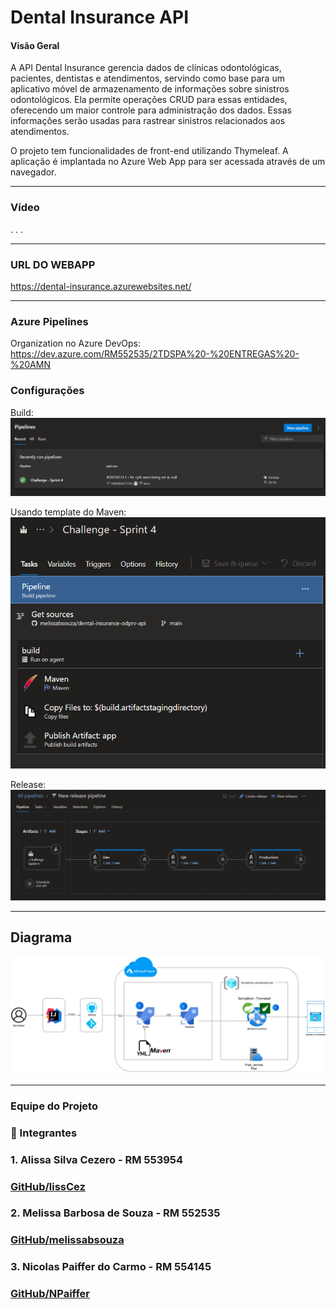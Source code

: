 # Dental Insurance API

#### Visão Geral

A API Dental Insurance gerencia dados de clínicas odontológicas, pacientes, dentistas e atendimentos, servindo como base para um aplicativo móvel de armazenamento de informações sobre sinistros odontológicos. Ela permite operações CRUD para essas entidades, oferecendo um maior controle para administração dos dados. Essas informações serão usadas para rastrear sinistros relacionados aos atendimentos.

O projeto tem funcionalidades de front-end utilizando Thymeleaf. 
A aplicação é implantada no Azure Web App para ser acessada através de um navegador.

---

### Vídeo
. . .

---
### URL DO WEBAPP

https://dental-insurance.azurewebsites.net/

---

### Azure Pipelines

Organization no Azure DevOps: 
https://dev.azure.com/RM552535/2TDSPA%20-%20ENTREGAS%20-%20AMN

### Configurações
Build:
![Devops](diagrams/pipeline.png)

Usando template do Maven:
![Devops](diagrams/build.png)

Release:
![Devops](diagrams/release.png)

---

## Diagrama

![Devops](diagrams/devops4.jpg)

---

### Equipe do Projeto

### 🚀 Integrantes

### 1. Alissa Silva Cezero - RM 553954
  ### [GitHub/lissCez](https://github.com/lissCez)

### 2. Melissa Barbosa de Souza - RM 552535
  ### [GitHub/melissabsouza](https://github.com/melissabsouza)

### 3. Nicolas Paiffer do Carmo - RM 554145
  ### [GitHub/NPaiffer](https://github.com/NPaiffer) 


